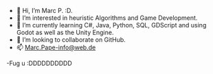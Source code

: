 - 👋 Hi, I’m Marc P. :D.
- 👀 I’m interested in heuristic Algorithms and Game Development.
- 🌱 I’m currently learning C#, Java, Python, SQL, GDScript and using Godot as well as the Unity Engine.
- 💞️ I’m looking to collaborate on GitHub.
- 📫 Marc.Pape-info@web.de

-Fug u :DDDDDDDDDD